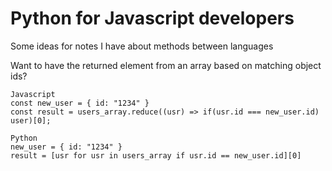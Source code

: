 # Python for Javascript developers

Some ideas for notes I have about methods between languages

Want to have the returned element from an array based on matching object ids?

```
Javascript
const new_user = { id: "1234" }
const result = users_array.reduce((usr) => if(usr.id === new_user.id) user)[0];

Python
new_user = { id: "1234" }
result = [usr for usr in users_array if usr.id == new_user.id][0]
```
